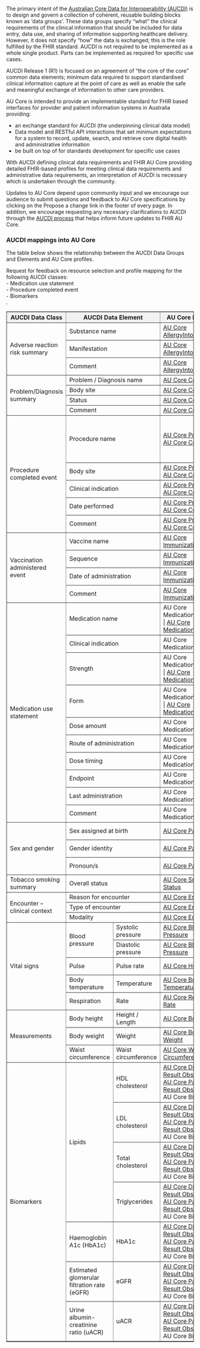 The primary intent of the <a href="https://confluence.csiro.au/display/FHIR/AUCDI+Release+1">Australian Core Data for Interoperability (AUCDI)</a> is to design and govern a collection of coherent, reusable building blocks known as ‘data groups’. These data groups specify “what” the clinical requirements of the clinical information that should be included for data entry, data use, and sharing of information supporting healthcare delivery. However, it does not specify “how” the data is exchanged; this is the
role fulfilled by the FHIR standard. AUCDI is not required to be implemented as a whole single product. Parts can be
implemented as required for specific use cases.

AUCDI Release 1 (R1) is focused on an agreement of “the core of the core” common data elements; minimum data required to support standardised clinical information capture at the point of care as well as enable the safe and meaningful exchange of information to other care providers. 

AU Core is intended to provide an implementable standard for FHIR based interfaces for provider and patient information systems in Australia​ providing:
- an exchange standard for AUCDI (the underpinning clinical data model)
- Data model and RESTful API interactions that set minimum expectations for a system to record, update, search, and retrieve core digital health and administrative information​
- be built on top of for standards development for specific use cases

With AUCDI defining clinical data requirements and FHIR AU Core providing detailed FHIR-based profiles for meeting clinical data requirements and administrative data requirements, an interpretation of AUCDI is necessary which is undertaken through the community.

Updates to AU Core depend upon community input and we encourage our audience to submit questions and feedback to AU Core specifications by clicking on the Propose a change link in the footer of every page. In addition, we encourage requesting any necessary clarifications to AUCDI through the <a href="https://confluence.csiro.au/display/FHIR/AUCDI+Release+1">AUCDI process</a> that helps inform future updates to FHIR AU Core.

### AUCDI mappings into AU Core

The table below shows the relationship between the AUCDI Data Groups and Elements and AU Core profiles.

<p class="request-for-feedback">Request for feedback on resource selection and profile mapping for the following AUCDI classes:<br/> 
- Medication use statement<br/>
- Procedure completed event<br/>
- Biomarkers<br/>.<p>

<table border="1" cellspacing="0" cellpadding="0" width="100%">
<thead>
  <tr style="background-color: #f2f2f2;">
    <th>AUCDI Data Class</th>
    <th colspan="2">AUCDI Data Element</th>
    <th>AU Core Profile(s)</th>
    <th>FHIR Path</th>
    <th>Comment</th>
  </tr>
</thead>
<tbody>
  <tr>
    <td rowspan="3">Adverse reaction risk summary</td>
    <td colspan="2">Substance name</td>
    <td><a href="StructureDefinition-au-core-allergyintolerance.html">AU Core AllergyIntolerance</a></td>
    <td>AllergyIntolerance.code</td>
    <td></td>
  </tr>
  <tr>
    <td colspan="2">Manifestation</td>
    <td><a href="StructureDefinition-au-core-allergyintolerance.html">AU Core AllergyIntolerance</a></td>
    <td>AllergyInterolance.reaction</td>
    <td></td>
  </tr>
  <tr>
    <td colspan="2">Comment</td>
    <td><a href="StructureDefinition-au-core-allergyintolerance.html">AU Core AllergyIntolerance</a></td>
    <td>AllergyIntolerance.note</td>
    <td></td>
  </tr>
  <tr>
    <td rowspan="4">Problem/Diagnosis summary</td>
    <td colspan="2">Problem / Diagnosis name</td>
    <td><a href="StructureDefinition-au-core-condition.html">AU Core Condition</a></td>
    <td>Condition.code</td>
    <td></td>
  </tr>
  <tr>
    <td colspan="2">Body site</td>
    <td><a href="StructureDefinition-au-core-condition.html">AU Core Condition</a></td>
    <td>Condition.code</td>
    <td></td>
  </tr>
  <tr>
    <td colspan="2">Status</td>
    <td><a href="StructureDefinition-au-core-condition.html">AU Core Condition</a></td>
    <td>Condition.clinicalStatus</td>
    <td></td>
  </tr>
  <tr>
    <td colspan="2">Comment</td>
    <td><a href="StructureDefinition-au-core-condition.html">AU Core Condition</a></td>
    <td>Condition.note</td>
    <td></td>
  </tr>
  <tr>
    <td rowspan="5">Procedure completed event</td>
    <td colspan="2">Procedure name</td>
    <td><a href="StructureDefinition-au-core-procedure.html">AU Core Procedure</a> | <a href="StructureDefinition-au-core-condition.html">AU Core Condition</a></td>
    <td>Procedure.code | Condition.code</td>
    <td>For Medical History items, it is difficult to distinguish between history of a procedure and a problem/diagnosis. Feedback is requested on the appropriateness of using either the Condition resource or Procedure resource (or both) to represent a procedure completed event. See the discussion in chat.fhir.org: <a href="https://chat.fhir.org/#narrow/stream/179173-australia/topic/Medical.20History.20as.20Condition.20and.2For.20Procedure">https://chat.fhir.org/#narrow/stream/179173-australia/topic/Medical.20History.20as.20Condition.20and.2For.20Procedure</a>.</td>
  </tr>
  <tr>
    <td colspan="2">Body site</td>
    <td><a href="StructureDefinition-au-core-procedure.html">AU Core Procedure</a> | <a href="StructureDefinition-au-core-condition.html">AU Core Condition</a></td>
    <td>Procedure.code | Condition.code</td>
    <td></td>
  </tr>
  <tr>
    <td colspan="2">Clinical indication</td>
    <td><a href="StructureDefinition-au-core-procedure.html">AU Core Procedure</a> | <a href="StructureDefinition-au-core-condition.html">AU Core Condition</a></td>
    <td>Procedure.reasonCode | Procedure.reasonReference[x]</td>
    <td></td>
  </tr>
  <tr>
    <td colspan="2">Date performed</td>
    <td><a href="StructureDefinition-au-core-procedure.html">AU Core Procedure</a> | <a href="StructureDefinition-au-core-condition.html">AU Core Condition</a></td>
    <td>Procedure.performed[x] | Procedure.performedDateTime<br>Condition.onsetDateTime</td>
    <td></td>
  </tr>
  <tr>
    <td colspan="2">Comment</td>
    <td><a href="StructureDefinition-au-core-procedure.html">AU Core Procedure</a> | <a href="StructureDefinition-au-core-condition.html">AU Core Condition</a></td>
    <td>Procedure.note | Condition.note</td>
    <td></td>
  </tr>
  <tr>
    <td rowspan="4">Vaccination administered event</td>
    <td colspan="2">Vaccine name</td>
    <td><a href="StructureDefinition-au-core-immunization.html">AU Core Immunization</a></td>
    <td>Immunization.vaccineCode</td>
    <td></td>
  </tr>
  <tr>
    <td colspan="2">Sequence</td>
    <td><a href="StructureDefinition-au-core-immunization.html">AU Core Immunization</a></td>
    <td>Immunization.protocolApplied.doseNumber[x]</td>
    <td></td>
  </tr>
  <tr>
    <td colspan="2">Date of administration</td>
    <td><a href="StructureDefinition-au-core-immunization.html">AU Core Immunization</a></td>
    <td>Immunization.occurenceDateTime</td>
    <td></td>
  </tr>
  <tr>
    <td colspan="2">Comment</td>
    <td><a href="StructureDefinition-au-core-immunization.html">AU Core Immunization</a></td>
    <td>Immunization.note</td>
    <td></td>
  </tr>
  <tr>
    <td rowspan="10">Medication use statement</td>
    <td colspan="2">Medication name</td>
    <td>AU Core MedicationStatement | <a href="StructureDefinition-au-core-medication.html">AU Core Medication</a></td>
    <td>MedicationStatement.medication[x] | Medication.code</td>
    <td>Development and testing of AU Core MedicationStatement profile is planned for AU Core R2.</td>
  </tr>
  <tr>
    <td colspan="2">Clinical indication</td>
    <td>AU Core MedicationStatement</td>
    <td>MedicationStatement.reasonCode | MedicationStatement.reasonReference</td>
    <td></td>
  </tr>
  <tr>
    <td colspan="2">Strength</td>
    <td>AU Core MedicationStatement | <a href="StructureDefinition-au-core-medication.html">AU Core Medication</a></td>
    <td>MedicationStatement.medication[x] | Medication.code | Medication.ingredient</td>
    <td></td>
  </tr>
  <tr>
    <td colspan="2">Form</td>
    <td>AU Core MedicationStatement | <a href="StructureDefinition-au-core-medication.html">AU Core Medication</a></td>
    <td>MedicationStatement.medication[x] | Medication.form</td>
    <td></td>
  </tr>
  <tr>
    <td colspan="2">Dose amount</td>
    <td>AU Core MedicationStatement</td>
    <td>MedicationStatement.dosage.doseAndRate</td>
    <td></td>
  </tr>
  <tr>
    <td colspan="2">Route of administration</td>
    <td>AU Core MedicationStatement</td>
    <td>MedicationStatement.dosage.route</td>
    <td></td>
  </tr>
  <tr>
    <td colspan="2">Dose timing</td>
    <td>AU Core MedicationStatement</td>
    <td>MedicationStatement.dosage.timing</td>
    <td></td>
  </tr>
  <tr>
    <td colspan="2">Endpoint</td>
    <td>AU Core MedicationStatement</td>
    <td>MedicationStatement.effectivePeriod.end</td>
    <td></td>
  </tr>
   <tr>
    <td colspan="2">Last administration</td>
    <td>AU Core MedicationStatement</td>
    <td></td>
    <td>Feedback is requested on the potential mapping for this AUCDI element.</td>
  </tr>
  <tr>
    <td colspan="2">Comment</td>
    <td>AU Core MedicationStatement</td>
    <td>MedicationStatement.note</td>
    <td></td>
  </tr>
  <tr>
    <td rowspan="3">Sex and gender</td>
    <td colspan="2">Sex assigned at birth</td>
    <td><a href="StructureDefinition-au-core-patient.html">AU Core Patient</a></td>
    <td>Patient.extension.where(url='http://hl7.org/fhir/StructureDefinition/individual-recordedSexOrGender')</td>
    <td>The <a href="https://build.fhir.org/ig/hl7au/au-fhir-base//StructureDefinition-individual-recordedSexOrGender.html">Person Recorded Sex or Gender extension</a> is profiled by <a href="StructureDefinition-au-core-rsg-sexassignedab.html">AU Core Sex Assigned At Birth (RSG)</a> to represent the concept of Sex assigned at birth.</td>
  </tr>
  <tr>
    <td colspan="2">Gender identity</td>
    <td><a href="StructureDefinition-au-core-patient.html">AU Core Patient</a></td>
    <td>Patient.extension.where(url='http://hl7.org/fhir/StructureDefinition/individual-genderIdentity')</td>
    <td></td>
  </tr>
  <tr>
    <td colspan="2">Pronoun/s</td>
    <td><a href="StructureDefinition-au-core-patient.html">AU Core Patient</a></td>
    <td>Patient.extension.where(url='http://hl7.org/fhir/StructureDefinition/individual-pronouns')</td>
    <td></td>
  </tr>
  <tr>
    <td>Tobacco smoking summary</td>
    <td colspan="2">Overall status</td>
    <td><a href="StructureDefinition-au-core-smokingstatus.html">AU Core Smoking Status</a></td>
    <td>Observation</td>
    <td></td>
  </tr>
  <tr>
    <td rowspan="3">Encounter – clinical context</td>
    <td colspan="2">Reason for encounter</td>
    <td><a href="StructureDefinition-au-core-encounter.html">AU Core Encounter</a></td>
    <td>Encounter.reasonCode | Encounter.reasonReference</td>
    <td></td>
  </tr>
  <tr>
    <td colspan="2">Type of encounter</td>
    <td><a href="StructureDefinition-au-core-encounter.html">AU Core Encounter</a></td>
    <td>Encounter.class</td>
    <td></td>
  </tr>
  <tr>
    <td colspan="2">Modality</td>
    <td><a href="StructureDefinition-au-core-encounter.html">AU Core Encounter</a></td>
    <td></td>
    <td></td>
  </tr>
  <tr>
    <td rowspan="5">Vital signs</td>
    <td rowspan="2">Blood pressure</td>
    <td>Systolic pressure</td>
    <td><a href="StructureDefinition-au-core-bloodpressure.html">AU Core Blood Pressure</a></td>
    <td>Observation</td>
    <td></td>
  </tr>
  <tr>
    <td>Diastolic pressure</td>
    <td><a href="StructureDefinition-au-core-bloodpressure.html">AU Core Blood Pressure</a></td>
    <td>Observation</td>
    <td></td>
  </tr>
  <tr>
    <td>Pulse</td>
    <td>Pulse rate</td>
    <td><a href="StructureDefinition-au-core-heartrate.html">AU Core Heart Rate</a></td>
    <td>Observation</td>
    <td>Feedback is requested on the proposal to clarify how to exchange pulse rate. Please comment on HL7 Jira <a href="https://jira.hl7.org/browse/FHIR-44861">FHIR-44861</a>.</td>
  </tr>
  <tr>
    <td>Body temperature</td>
    <td>Temperature</td>
    <td><a href="StructureDefinition-au-core-bodytemp.html">AU Core Body Temperature</a></td>
    <td>Observation</td>
    <td></td>
  </tr>
  <tr>
    <td>Respiration</td>
    <td>Rate</td>
    <td><a href="StructureDefinition-au-core-resprate.html">AU Core Respiration Rate</a></td>
    <td>Observation</td>
    <td></td>
  </tr>
  <tr>
    <td rowspan="3">Measurements</td>
    <td>Body height</td>
    <td>Height / Length</td>
    <td><a href="StructureDefinition-au-core-bodyheight.html">AU Core Body Height</a></td>
    <td>Observation</td>
    <td></td>
  </tr>
  <tr>
    <td>Body weight</td>
    <td>Weight</td>
    <td><a href="StructureDefinition-au-core-bodyweight.html">AU Core Body Weight</a></td>
    <td>Observation</td>
    <td></td>
  </tr>
  <tr>
    <td>Waist circumference</td>
    <td>Waist circumference</td>
    <td><a href="StructureDefinition-au-core-waistcircum.html">AU Core Waist Circumference</a></td>
    <td>Observation</td>
    <td></td>
  </tr>
<tr>
    <td rowspan="7">Biomarkers</td>
    <td rowspan="4">Lipids</td>
    <td>HDL cholesterol</td>
    <td><a href="StructureDefinition-au-core-diagnosticresult.html">AU Core Diagnostic Result Observation</a> | <a href="StructureDefinition-au-core-diagnosticresult-path.html">AU Core Pathology Result Observation</a> | AU Core Biomarker</td>
    <td>Observation</td>
    <td>Feedback is requested on the appropriateness of developing a specific AU Core Biomarker profile or to use either AU Core Diagnostic Result or AU Core Pathology Result Observation. Questions or feedback can be posted to See the discussion in chat.fhir.org: <a href="https://chat.fhir.org/#narrow/stream/179173-australia/topic/Implementing.20AUCDI.20R1.20into.20AU.20Core.20R1">https://chat.fhir.org/#narrow/stream/179173-australia/topic/Implementing.20AUCDI.20R1.20into.20AU.20Core.20R1</a></td>
  </tr>
  <tr>
    <td>LDL cholesterol</td>
    <td><a href="StructureDefinition-au-core-diagnosticresult.html">AU Core Diagnostic Result Observation</a> | <a href="StructureDefinition-au-core-diagnosticresult-path.html">AU Core Pathology Result Observation</a> | AU Core Biomarker</td>
    <td>Observation</td>
    <td></td>
  </tr>
  <tr>
    <td>Total cholesterol</td>
    <td><a href="StructureDefinition-au-core-diagnosticresult.html">AU Core Diagnostic Result Observation</a> | <a href="StructureDefinition-au-core-diagnosticresult-path.html">AU Core Pathology Result Observation</a> | AU Core Biomarker</td>
    <td>Observation</td>
    <td></td>
  </tr>
  <tr>
    <td>Triglycerides</td>
    <td><a href="StructureDefinition-au-core-diagnosticresult.html">AU Core Diagnostic Result Observation</a> | <a href="StructureDefinition-au-core-diagnosticresult-path.html">AU Core Pathology Result Observation</a> | AU Core Biomarker</td>
    <td>Observation</td>
    <td></td>
  </tr>
  <tr>
    <td>Haemoglobin A1c (HbA1c)</td>
    <td>HbA1c</td>
    <td><a href="StructureDefinition-au-core-diagnosticresult.html">AU Core Diagnostic Result Observation</a> | <a href="StructureDefinition-au-core-diagnosticresult-path.html">AU Core Pathology Result Observation</a> | AU Core Biomarker</td>
    <td>Observation</td>
    <td></td>
  </tr>
  <tr>
    <td>Estimated glomerular filtration rate (eGFR)</td>
    <td>eGFR</td>
    <td><a href="StructureDefinition-au-core-diagnosticresult.html">AU Core Diagnostic Result Observation</a> | <a href="StructureDefinition-au-core-diagnosticresult-path.html">AU Core Pathology Result Observation</a> | AU Core Biomarker</td>
    <td>Observation</td>
    <td></td>
  </tr>
  <tr>
    <td>Urine albumin-creatinine ratio (uACR)</td>
    <td>uACR</td>
    <td><a href="StructureDefinition-au-core-diagnosticresult.html">AU Core Diagnostic Result Observation</a> | <a href="StructureDefinition-au-core-diagnosticresult-path.html">AU Core Pathology Result Observation</a> | AU Core Biomarker</td>
    <td>Observation</td>
    <td></td>
  </tr>
</tbody>
</table>

